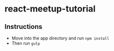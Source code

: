 # react-meetup-tutorial

## Instructions

- Move into the app directory and run `npm install`
- Then run `gulp`